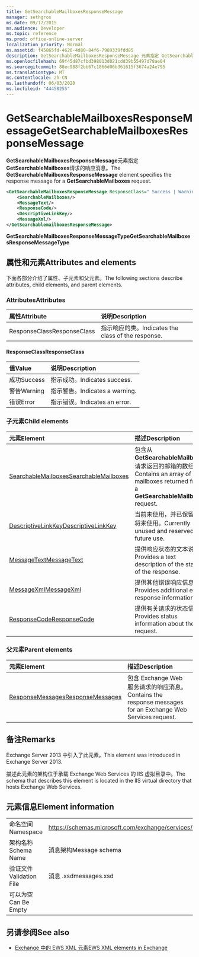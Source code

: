 ```yaml
---
title: GetSearchableMailboxesResponseMessage
manager: sethgros
ms.date: 09/17/2015
ms.audience: Developer
ms.topic: reference
ms.prod: office-online-server
localization_priority: Normal
ms.assetid: f45865fd-4626-4d80-84f6-7989339fdd85
description: GetSearchableMailboxesResponseMessage 元素指定 GetSearchableMailboxes 请求的响应消息。
ms.openlocfilehash: 69f45d87cfbd398013d021cdd39b55497d78ae04
ms.sourcegitcommit: 88ec988f2bb67c1866d06b361615f3674a24e795
ms.translationtype: MT
ms.contentlocale: zh-CN
ms.lasthandoff: 06/03/2020
ms.locfileid: "44458255"
---
```

# <a name="getsearchablemailboxesresponsemessage"></a><span data-ttu-id="3be16-103">GetSearchableMailboxesResponseMessage</span><span class="sxs-lookup"><span data-stu-id="3be16-103">GetSearchableMailboxesResponseMessage</span></span>

<span data-ttu-id="3be16-104">**GetSearchableMailboxesResponseMessage**元素指定**GetSearchableMailboxes**请求的响应消息。</span><span class="sxs-lookup"><span data-stu-id="3be16-104">The **GetSearchableMailboxesResponseMessage** element specifies the response message for a **GetSearchableMailboxes** request.</span></span> 
  
```XML
<GetSearchableMailboxesResponseMessage ResponseClass=" Success | Warning | Error ">
    <SearchableMailboxes/>
    <MessageText/>
    <ResponseCode/>
    <DescriptiveLinkKey/>
    <MessageXml/>
</GetSearchablemailboxesResponseMessage>
```

 <span data-ttu-id="3be16-105">**GetSearchableMailboxesResponseMessageType**</span><span class="sxs-lookup"><span data-stu-id="3be16-105">**GetSearchableMailboxesResponseMessageType**</span></span>
## <a name="attributes-and-elements"></a><span data-ttu-id="3be16-106">属性和元素</span><span class="sxs-lookup"><span data-stu-id="3be16-106">Attributes and elements</span></span>

<span data-ttu-id="3be16-107">下面各部分介绍了属性、子元素和父元素。</span><span class="sxs-lookup"><span data-stu-id="3be16-107">The following sections describe attributes, child elements, and parent elements.</span></span>
  
### <a name="attributes"></a><span data-ttu-id="3be16-108">Attributes</span><span class="sxs-lookup"><span data-stu-id="3be16-108">Attributes</span></span>

|<span data-ttu-id="3be16-109">**属性**</span><span class="sxs-lookup"><span data-stu-id="3be16-109">**Attribute**</span></span>|<span data-ttu-id="3be16-110">**说明**</span><span class="sxs-lookup"><span data-stu-id="3be16-110">**Description**</span></span>|
|:-----|:-----|
|<span data-ttu-id="3be16-111">ResponseClass</span><span class="sxs-lookup"><span data-stu-id="3be16-111">ResponseClass</span></span>  <br/> |<span data-ttu-id="3be16-112">指示响应的类。</span><span class="sxs-lookup"><span data-stu-id="3be16-112">Indicates the class of the response.</span></span>  <br/> |
   
#### <a name="responseclass"></a><span data-ttu-id="3be16-113">ResponseClass</span><span class="sxs-lookup"><span data-stu-id="3be16-113">ResponseClass</span></span>

|<span data-ttu-id="3be16-114">**值**</span><span class="sxs-lookup"><span data-stu-id="3be16-114">**Value**</span></span>|<span data-ttu-id="3be16-115">**说明**</span><span class="sxs-lookup"><span data-stu-id="3be16-115">**Description**</span></span>|
|:-----|:-----|
|<span data-ttu-id="3be16-116">成功</span><span class="sxs-lookup"><span data-stu-id="3be16-116">Success</span></span>  <br/> |<span data-ttu-id="3be16-117">指示成功。</span><span class="sxs-lookup"><span data-stu-id="3be16-117">Indicates success.</span></span>  <br/> |
|<span data-ttu-id="3be16-118">警告</span><span class="sxs-lookup"><span data-stu-id="3be16-118">Warning</span></span>  <br/> |<span data-ttu-id="3be16-119">指示警告。</span><span class="sxs-lookup"><span data-stu-id="3be16-119">Indicates a warning.</span></span>  <br/> |
|<span data-ttu-id="3be16-120">错误</span><span class="sxs-lookup"><span data-stu-id="3be16-120">Error</span></span>  <br/> |<span data-ttu-id="3be16-121">指示错误。</span><span class="sxs-lookup"><span data-stu-id="3be16-121">Indicates an error.</span></span>  <br/> |
   
### <a name="child-elements"></a><span data-ttu-id="3be16-122">子元素</span><span class="sxs-lookup"><span data-stu-id="3be16-122">Child elements</span></span>

|<span data-ttu-id="3be16-123">**元素**</span><span class="sxs-lookup"><span data-stu-id="3be16-123">**Element**</span></span>|<span data-ttu-id="3be16-124">**描述**</span><span class="sxs-lookup"><span data-stu-id="3be16-124">**Description**</span></span>|
|:-----|:-----|
|[<span data-ttu-id="3be16-125">SearchableMailboxes</span><span class="sxs-lookup"><span data-stu-id="3be16-125">SearchableMailboxes</span></span>](searchablemailboxes.md) <br/> |<span data-ttu-id="3be16-126">包含从**GetSearchableMailboxes**请求返回的邮箱的数组。</span><span class="sxs-lookup"><span data-stu-id="3be16-126">Contains an array of the mailboxes returned from a **GetSearchableMailboxes** request.</span></span>  <br/> |
|[<span data-ttu-id="3be16-127">DescriptiveLinkKey</span><span class="sxs-lookup"><span data-stu-id="3be16-127">DescriptiveLinkKey</span></span>](descriptivelinkkey.md) <br/> |<span data-ttu-id="3be16-128">当前未使用，并已保留以供将来使用。</span><span class="sxs-lookup"><span data-stu-id="3be16-128">Currently unused and reserved for future use.</span></span>  <br/> |
|[<span data-ttu-id="3be16-129">MessageText</span><span class="sxs-lookup"><span data-stu-id="3be16-129">MessageText</span></span>](messagetext.md) <br/> |<span data-ttu-id="3be16-130">提供响应状态的文本说明。</span><span class="sxs-lookup"><span data-stu-id="3be16-130">Provides a text description of the status of the response.</span></span>  <br/> |
|[<span data-ttu-id="3be16-131">MessageXml</span><span class="sxs-lookup"><span data-stu-id="3be16-131">MessageXml</span></span>](messagexml.md) <br/> |<span data-ttu-id="3be16-132">提供其他错误响应信息。</span><span class="sxs-lookup"><span data-stu-id="3be16-132">Provides additional error response information.</span></span>  <br/> |
|[<span data-ttu-id="3be16-133">ResponseCode</span><span class="sxs-lookup"><span data-stu-id="3be16-133">ResponseCode</span></span>](responsecode.md) <br/> |<span data-ttu-id="3be16-134">提供有关请求的状态信息。</span><span class="sxs-lookup"><span data-stu-id="3be16-134">Provides status information about the request.</span></span>  <br/> |
   
### <a name="parent-elements"></a><span data-ttu-id="3be16-135">父元素</span><span class="sxs-lookup"><span data-stu-id="3be16-135">Parent elements</span></span>

|<span data-ttu-id="3be16-136">**元素**</span><span class="sxs-lookup"><span data-stu-id="3be16-136">**Element**</span></span>|<span data-ttu-id="3be16-137">**描述**</span><span class="sxs-lookup"><span data-stu-id="3be16-137">**Description**</span></span>|
|:-----|:-----|
|[<span data-ttu-id="3be16-138">ResponseMessages</span><span class="sxs-lookup"><span data-stu-id="3be16-138">ResponseMessages</span></span>](responsemessages.md) <br/> |<span data-ttu-id="3be16-139">包含 Exchange Web 服务请求的响应消息。</span><span class="sxs-lookup"><span data-stu-id="3be16-139">Contains the response messages for an Exchange Web Services request.</span></span>  <br/> |
   
## <a name="remarks"></a><span data-ttu-id="3be16-140">备注</span><span class="sxs-lookup"><span data-stu-id="3be16-140">Remarks</span></span>

<span data-ttu-id="3be16-141">Exchange Server 2013 中引入了此元素。</span><span class="sxs-lookup"><span data-stu-id="3be16-141">This element was introduced in Exchange Server 2013.</span></span>
  
<span data-ttu-id="3be16-142">描述此元素的架构位于承载 Exchange Web Services 的 IIS 虚拟目录中。</span><span class="sxs-lookup"><span data-stu-id="3be16-142">The schema that describes this element is located in the IIS virtual directory that hosts Exchange Web Services.</span></span>
  
## <a name="element-information"></a><span data-ttu-id="3be16-143">元素信息</span><span class="sxs-lookup"><span data-stu-id="3be16-143">Element information</span></span>

|||
|:-----|:-----|
|<span data-ttu-id="3be16-144">命名空间</span><span class="sxs-lookup"><span data-stu-id="3be16-144">Namespace</span></span>  <br/> |https://schemas.microsoft.com/exchange/services/2006/messages  <br/> |
|<span data-ttu-id="3be16-145">架构名称</span><span class="sxs-lookup"><span data-stu-id="3be16-145">Schema Name</span></span>  <br/> |<span data-ttu-id="3be16-146">消息架构</span><span class="sxs-lookup"><span data-stu-id="3be16-146">Message schema</span></span>  <br/> |
|<span data-ttu-id="3be16-147">验证文件</span><span class="sxs-lookup"><span data-stu-id="3be16-147">Validation File</span></span>  <br/> |<span data-ttu-id="3be16-148">消息 .xsd</span><span class="sxs-lookup"><span data-stu-id="3be16-148">messages.xsd</span></span>  <br/> |
|<span data-ttu-id="3be16-149">可以为空</span><span class="sxs-lookup"><span data-stu-id="3be16-149">Can Be Empty</span></span>  <br/> ||
   
## <a name="see-also"></a><span data-ttu-id="3be16-150">另请参阅</span><span class="sxs-lookup"><span data-stu-id="3be16-150">See also</span></span>



- [<span data-ttu-id="3be16-151">Exchange 中的 EWS XML 元素</span><span class="sxs-lookup"><span data-stu-id="3be16-151">EWS XML elements in Exchange</span></span>](ews-xml-elements-in-exchange.md)

